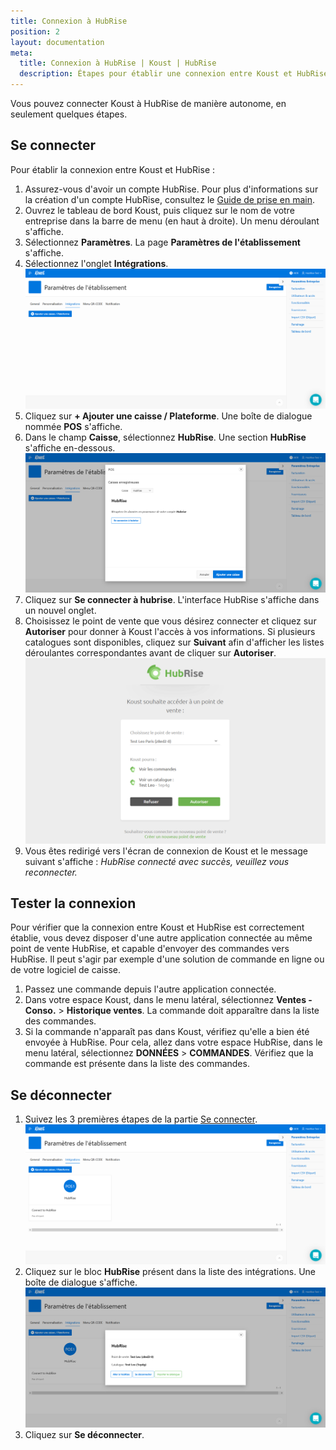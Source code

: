 ```yaml
---
title: Connexion à HubRise
position: 2
layout: documentation
meta:
  title: Connexion à HubRise | Koust | HubRise
  description: Étapes pour établir une connexion entre Koust et HubRise. Connectez votre caisse et synchronisez vos données avec d'autres applications.
---
```


Vous pouvez connecter Koust à HubRise de manière autonome, en seulement quelques étapes.

## Se connecter

Pour établir la connexion entre Koust et HubRise :

1. Assurez-vous d'avoir un compte HubRise. Pour plus d'informations sur la création d'un compte HubRise, consultez le [Guide de prise en main](/docs/getting-started/).
1. Ouvrez le tableau de bord Koust, puis cliquez sur le nom de votre entreprise dans la barre de menu (en haut à droite). Un menu déroulant s'affiche.
1. Sélectionnez **Paramètres**. La page **Paramètres de l'établissement** s'affiche.
1. Sélectionnez l'onglet **Intégrations**.
   ![Connexion à HubRise - Onglet Intégrations](../images/001-fr-koust-onglet-integrations.png)
1. Cliquez sur **+ Ajouter une caisse / Plateforme**. Une boîte de dialogue nommée **POS** s'affiche.
1. Dans le champ **Caisse**, sélectionnez **HubRise**. Une section **HubRise** s'affiche en-dessous.
   ![Connexion à HubRise - Se connecter](../images/002-fr-koust-modale-connexion.png)
1. Cliquez sur **Se connecter à hubrise**. L'interface HubRise s'affiche dans un nouvel onglet.
1. Choisissez le point de vente que vous désirez connecter et cliquez sur **Autoriser** pour donner à Koust l'accès à vos informations. Si plusieurs catalogues sont disponibles, cliquez sur **Suivant** afin d'afficher les listes déroulantes correspondantes avant de cliquer sur **Autoriser**.
   ![Connexion à HubRise - Choix du point de vente](../images/003-fr-koust-choix-point-vente.png)
1. Vous êtes redirigé vers l'écran de connexion de Koust et le message suivant s'affiche : *HubRise connecté avec succès, veuillez vous reconnecter.*

## Tester la connexion

Pour vérifier que la connexion entre Koust et HubRise est correctement établie, vous devez disposer d'une autre application connectée au même point de vente HubRise, et capable d'envoyer des commandes vers HubRise. Il peut s'agir par exemple d'une solution de commande en ligne ou de votre logiciel de caisse.

1. Passez une commande depuis l'autre application connectée.
1. Dans votre espace Koust, dans le menu latéral, sélectionnez **Ventes - Conso.** > **Historique ventes**. La commande doit apparaître dans la liste des commandes.
1. Si la commande n'apparaît pas dans Koust, vérifiez qu'elle a bien été envoyée à HubRise. Pour cela, allez dans votre espace HubRise, dans le menu latéral, sélectionnez **DONNÉES** > **COMMANDES**. Vérifiez que la commande est présente dans la liste des commandes.

## Se déconnecter

1. Suivez les 3 premières étapes de la partie [Se connecter](/apps/koust/connexion-hubrise#se-connecter).
   ![Connexion à HubRise - Onglet Intégrations après connexion](../images/004-fr-koust-onglet-integrations-connecte.png)
1. Cliquez sur le bloc **HubRise** présent dans la liste des intégrations. Une boîte de dialogue s'affiche.
   ![Connexion à HubRise - Se déconnecter](../images/005-fr-koust-hubrise-informations.png)
1. Cliquez sur **Se déconnecter**.